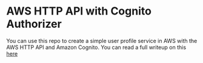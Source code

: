# AWS HTTP API with Cognito Authorizer

You can use this repo to create a simple user profile service in AWS with the AWS HTTP API and Amazon Cognito. You can read a full writeup on this [here](https://fernandomc.com/posts/aws-http-api-user-profile-service)